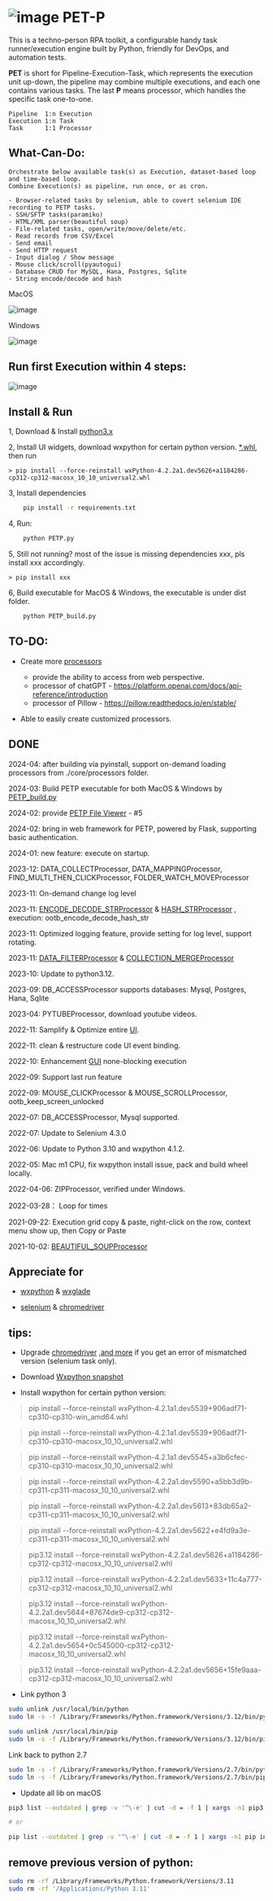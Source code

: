 # ![image](./image/petp_small.png) PET-P

This is a techno-person RPA toolkit, a configurable handy task runner/execution engine built by Python, friendly for
DevOps, and automation tests.

**PET** is short for Pipeline-Execution-Task, which represents the execution unit up-down, the pipeline may combine
multiple
executions,
and each one contains various tasks. The last **P** means processor, which handles the specific task one-to-one.

    Pipeline  1:n Execution
    Execution 1:n Task
    Task      1:1 Processor

## What-Can-Do:

    Orchestrate below available task(s) as Execution, dataset-based loop and time-based loop. 
    Combine Execution(s) as pipeline, run once, or as cron.

    - Browser-related tasks by selenium, able to covert selenium IDE recording to PETP tasks.
    - SSH/SFTP tasks(paramiko)
    - HTML/XML parser(beautiful soup)
    - File-related tasks, open/write/move/delete/etc.
    - Read records from CSV/Excel
    - Send email
    - Send HTTP request
    - Input dialog / Show message
    - Mouse click/scroll(pyautogui)
    - Database CRUD for MySQL, Hana, Postgres, Sqlite
    - String encode/decode and hash

MacOS

![image](https://raw.githubusercontent.com/lorisunjunbin/petp/master/image/PETP_overview.png)

Windows

![image](https://raw.githubusercontent.com/lorisunjunbin/petp/master/image/PETP_overview_windows.png)

## Run first Execution within 4 steps:

![image](https://raw.githubusercontent.com/lorisunjunbin/petp/master/image/user_manual.png)

## Install & Run

1, Download & Install [python3.x](https://www.python.org/downloads/)

2, Install UI widgets, download wxpython for certain python
version. [*.whl](https://wxpython.org/Phoenix/snapshot-builds/), then run

    > pip install --force-reinstall wxPython-4.2.2a1.dev5626+a1184286-cp312-cp312-macosx_10_10_universal2.whl

3, Install dependencies

```bash
    pip install -r requirements.txt
```

4, Run:

```bash
    python PETP.py
```

5, Still not running? most of the issue is missing dependencies xxx, pls install xxx accordingly.

    > pip install xxx

6, Build executable for MacOS & Windows, the executable is under dist folder.

```bash
    python PETP_build.py
```

## TO-DO:

- Create more [processors](./core/processors)
    - provide the ability to access from web perspective.
    - processor of chatGPT - https://platform.openai.com/docs/api-reference/introduction
    - processor of Pillow - https://pillow.readthedocs.io/en/stable/

- Able to easily create customized processors.

## DONE

2024-04: after building via pyinstall, support on-demand loading processors from ./core/processors folder.

2024-03: Build PETP executable for both MacOS & Windows by [PETP_build.py](./PETP_build.py)

2024-02: provide [PETP File Viewer](./webapp/README.md) - #5

2024-02: bring in web framework for PETP, powered by Flask, supporting basic authentication.

2024-01: new feature: execute on startup.

2023-12: DATA_COLLECTProcessor, DATA_MAPPINGProcessor, FIND_MULTI_THEN_CLICKProcessor, FOLDER_WATCH_MOVEProcessor

2023-11: On-demand change log level

2023-11: [ENCODE_DECODE_STRProcessor](./core/processors/ENCODE_DECODE_STRProcessor.py) & [HASH_STRProcessor](./core/processors/HASH_STRProcessor.py)  ,
execution: ootb_encode_decode_hash_str

2023-11: Optimized logging feature, provide setting for log level, support rotating.

2023-11: [DATA_FILTERProcessor](./core/processors/DATA_FILTERProcessor.py) & [COLLECTION_MERGEProcessor](./core/processors/COLLECTION_MERGEProcessor.py)

2023-10: Update to python3.12.

2023-09: DB_ACCESSProcessor supports databases: Mysql, Postgres, Hana, Sqlite

2023-04: PYTUBEProcessor, download youtube videos.

2022-11: Samplify & Optimize entire [UI](./mvp/view).

2022-11: clean & restructure code UI event binding.

2022-10: Enhancement [GUI](./mvp) none-blocking execution

2022-09: Support last run feature

2022-09: MOUSE_CLICKProcessor & MOUSE_SCROLLProcessor, ootb_keep_screen_unlocked

2022-07: DB_ACCESSProcessor, Mysql supported.

2022-07: Update to Selenium 4.3.0

2022-06: Update to Python 3.10 and wxpython 4.1.2.

2022-05: Mac m1 CPU, fix wxpython install issue, pack and build wheel locally.

2022-04-06: ZIPProcessor, verified under Windows.

2022-03-28： Loop for times

2021-09-22: Execution grid copy & paste, right-click on the row, context menu show up, then Copy or Paste

2021-10-02: [BEAUTIFUL_SOUPProcessor](./core/processors/BEAUTIFUL_SOUPProcessor.py)

## Appreciate for

- [wxpython](https://www.wxpython.org/) & [wxglade](https://wxglade.sourceforge.net/)

- [selenium](https://selenium-python.readthedocs.io/) & [chromedriver](https://chromedriver.chromium.org/downloads)

## tips:

- Upgrade [chromedriver](https://googlechromelabs.github.io/chrome-for-testing/) ,[and more](https://googlechromelabs.github.io/chrome-for-testing/known-good-versions-with-downloads.json) if you get an error of mismatched
  version (selenium task only). 

- Download [Wxpython snapshot](https://wxpython.org/Phoenix/snapshot-builds/) 

- Install wxpython for certain python version:

> pip install --force-reinstall wxPython-4.2.1a1.dev5539+906adf71-cp310-cp310-win_amd64.whl

> pip install --force-reinstall wxPython-4.2.1a1.dev5539+906adf71-cp310-cp310-macosx_10_10_universal2.whl

> pip install --force-reinstall wxPython-4.2.1a1.dev5545+a3b6cfec-cp310-cp310-macosx_10_10_universal2.whl

> pip install --force-reinstall wxPython-4.2.2a1.dev5590+a5bb3d9b-cp311-cp311-macosx_10_10_universal2.whl

> pip install --force-reinstall wxPython-4.2.2a1.dev5613+83db65a2-cp311-cp311-macosx_10_10_universal2.whl

> pip install --force-reinstall wxPython-4.2.2a1.dev5622+e4fd9a3e-cp311-cp311-macosx_10_10_universal2.whl

> pip3.12 install --force-reinstall wxPython-4.2.2a1.dev5626+a1184286-cp312-cp312-macosx_10_10_universal2.whl

> pip3.12 install --force-reinstall wxPython-4.2.2a1.dev5633+11c4a777-cp312-cp312-macosx_10_10_universal2.whl

> pip3.12 install --force-reinstall wxPython-4.2.2a1.dev5644+87674de9-cp312-cp312-macosx_10_10_universal2.whl

> pip3.12 install --force-reinstall wxPython-4.2.2a1.dev5654+0c545000-cp312-cp312-macosx_10_10_universal2.whl

> pip3.12 install --force-reinstall wxPython-4.2.2a1.dev5656+15fe9aaa-cp312-cp312-macosx_10_10_universal2.whl

- Link python 3

``` zsh
sudo unlink /usr/local/bin/python
sudo ln -s -f /Library/Frameworks/Python.framework/Versions/3.12/bin/python3 /usr/local/bin/python

sudo unlink /usr/local/bin/pip
sudo ln -s -f /Library/Frameworks/Python.framework/Versions/3.12/bin/pip3 /usr/local/bin/pip
```

Link back to python 2.7

``` zsh
sudo ln -s -f /Library/Frameworks/Python.framework/Versions/2.7/bin/python /usr/local/bin/python
sudo ln -s -f /Library/Frameworks/Python.framework/Versions/2.7/bin/pip /usr/local/bin/pip
```

- Update all lib on macOS

``` bash 
pip3 list --outdated | grep -v '^\-e' | cut -d = -f 1 | xargs -n1 pip3 install -U

# or

pip list --outdated | grep -v '^\-e' | cut -d = -f 1 | xargs -n1 pip install -U
```  

## remove previous version of python:

``` bash
sudo rm -rf /Library/Frameworks/Python.framework/Versions/3.11
sudo rm -rf '/Applications/Python 3.11'
```
